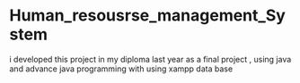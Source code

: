 # Human_resousrse_management_System
i developed this project in my diploma last year as a final project , using java and advance java programming with using xampp data base

